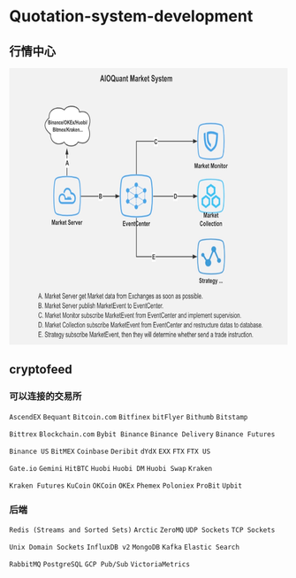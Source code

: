 # Quotation-system-development
## 行情中心
<img src="https://github.com/SelenaMa9812/Quotation_system_development/blob/main/images/%E8%A1%8C%E6%83%85%E4%B8%AD%E5%BF%83.jpg" width="800" height="500" />

## cryptofeed
### 可以连接的交易所
`AscendEX`   `Bequant`   `Bitcoin.com`   `Bitfinex`    `bitFlyer`   `Bithumb`   `Bitstamp` 

`Bittrex`   `Blockchain.com`    `Bybit Binance`   `Binance Delivery`    `Binance Futures`   

`Binance US`    `BitMEX`    `Coinbase`    `Deribit`   `dYdX`    `EXX`   `FTX`   `FTX US`    

`Gate.io`   `Gemini`    `HitBTC`    `Huobi`   `Huobi DM`    `Huobi Swap`    `Kraken`    

`Kraken Futures`    `KuCoin`    `OKCoin`    `OKEx`    `Phemex`    `Poloniex`    `ProBit`    `Upbit`

### 后端
`Redis (Streams and Sorted Sets)`   `Arctic`    `ZeroMQ`    `UDP Sockets`   `TCP Sockets`

`Unix Domain Sockets`   `InfluxDB v2`    `MongoDB`    `Kafka`     `Elastic Search`

`RabbitMQ`    `PostgreSQL`    `GCP Pub/Sub`     `VictoriaMetrics`



